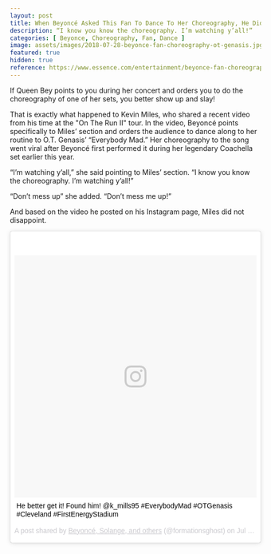 ```yaml
---
layout: post
title: When Beyoncé Asked This Fan To Dance To Her Choreography, He Didn't Disappoint!
description: “I know you know the choreography. I’m watching y’all!”
categories: [ Beyonce, Choreography, Fan, Dance ]
image: assets/images/2018-07-28-beyonce-fan-choreography-ot-genasis.jpg
featured: true
hidden: true
reference: https://www.essence.com/entertainment/beyonce-fan-choreography-ot-genasis
---
```

If Queen Bey points to you during her concert and orders you to do the choreography of one of her sets, you better show up and slay!

That is exactly what happened to Kevin Miles, who shared a recent video from his time at the "On The Run II" tour. In the video, Beyoncé points specifically to Miles’ section and orders the audience to dance along to her routine to O.T. Genasis’ “Everybody Mad.” Her choreography to the song went viral after Beyoncé first performed it during her legendary Coachella set earlier this year.

“I’m watching y’all,” she said pointing to Miles’ section. “I know you know the choreography. I’m watching y’all!”

“Don’t mess up” she added. “Don’t mess me up!”

And based on the video he posted on his Instagram page, Miles did not disappoint.

<blockquote class="instagram-media" data-instgrm-captioned data-instgrm-permalink="https://www.instagram.com/p/BlvXLlnjwxU/" data-instgrm-version="9" style=" background:#FFF; border:0; border-radius:3px; box-shadow:0 0 1px 0 rgba(0,0,0,0.5),0 1px 10px 0 rgba(0,0,0,0.15); margin: 1px; max-width:540px; min-width:326px; padding:0; width:99.375%; width:-webkit-calc(100% - 2px); width:calc(100% - 2px);"><div style="padding:8px;"> <div style=" background:#F8F8F8; line-height:0; margin-top:40px; padding:50.0% 0; text-align:center; width:100%;"> <div style=" background:url(data:image/png;base64,iVBORw0KGgoAAAANSUhEUgAAACwAAAAsCAMAAAApWqozAAAABGdBTUEAALGPC/xhBQAAAAFzUkdCAK7OHOkAAAAMUExURczMzPf399fX1+bm5mzY9AMAAADiSURBVDjLvZXbEsMgCES5/P8/t9FuRVCRmU73JWlzosgSIIZURCjo/ad+EQJJB4Hv8BFt+IDpQoCx1wjOSBFhh2XssxEIYn3ulI/6MNReE07UIWJEv8UEOWDS88LY97kqyTliJKKtuYBbruAyVh5wOHiXmpi5we58Ek028czwyuQdLKPG1Bkb4NnM+VeAnfHqn1k4+GPT6uGQcvu2h2OVuIf/gWUFyy8OWEpdyZSa3aVCqpVoVvzZZ2VTnn2wU8qzVjDDetO90GSy9mVLqtgYSy231MxrY6I2gGqjrTY0L8fxCxfCBbhWrsYYAAAAAElFTkSuQmCC); display:block; height:44px; margin:0 auto -44px; position:relative; top:-22px; width:44px;"></div></div> <p style=" margin:8px 0 0 0; padding:0 4px;"> <a href="https://www.instagram.com/p/BlvXLlnjwxU/" style=" color:#000; font-family:Arial,sans-serif; font-size:14px; font-style:normal; font-weight:normal; line-height:17px; text-decoration:none; word-wrap:break-word;" target="_blank">He better get it! Found him! @k_mills95 #EverybodyMad #OTGenasis #Cleveland #FirstEnergyStadium</a></p> <p style=" color:#c9c8cd; font-family:Arial,sans-serif; font-size:14px; line-height:17px; margin-bottom:0; margin-top:8px; overflow:hidden; padding:8px 0 7px; text-align:center; text-overflow:ellipsis; white-space:nowrap;">A post shared by <a href="https://www.instagram.com/formationsghost/" style=" color:#c9c8cd; font-family:Arial,sans-serif; font-size:14px; font-style:normal; font-weight:normal; line-height:17px;" target="_blank"> Beyoncé, Solange, and others</a> (@formationsghost) on <time style=" font-family:Arial,sans-serif; font-size:14px; line-height:17px;" datetime="2018-07-27T15:29:17+00:00">Jul 27, 2018 at 8:29am PDT</time></p></div></blockquote> <script async defer src="//www.instagram.com/embed.js"></script>
